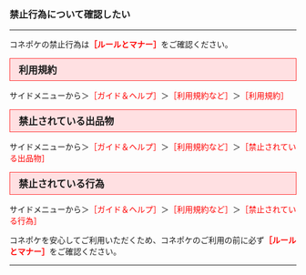 <h3>禁止行為について確認したい</h3>
<hr>

コネポケの禁止行為は<font color="#ff0000"><strong>［ルールとマナー］</strong></font>をご確認ください。

<div style="padding: 7px 15px; margin-top: 15px; margin-bottom: 15px; border: 1px solid #ff3333; background-color: #ffe0e2; font-size: 120%">
<strong>利用規約</strong>
</div>

サイドメニューから＞<font color="#ff0000">［ガイド＆ヘルプ］</font>＞<font color="#ff0000">［利用規約など］</font>＞<font color="#ff0000">［利用規約］</font>

<div style="padding: 7px 15px; margin-top: 15px; margin-bottom: 15px; border: 1px solid #ff3333; background-color: #ffe0e2; font-size: 120%">
<strong>禁止されている出品物</strong>
</div>

サイドメニューから＞<font color="#ff0000">［ガイド＆ヘルプ］</font>＞<font color="#ff0000">［利用規約など］</font>＞<font color="#ff0000">［禁止されている出品物］</font>

<div style="padding: 7px 15px; margin-top: 15px; margin-bottom: 15px; border: 1px solid #ff3333; background-color: #ffe0e2; font-size: 120%">
<strong>禁止されている行為</strong>
</div>

サイドメニューから＞<font color="#ff0000">［ガイド＆ヘルプ］</font>＞<font color="#ff0000">［利用規約など］</font>＞<font color="#ff0000">［禁止されている行為］</font>

コネポケを安心してご利用いただくため、コネポケのご利用の前に必ず<font color="#ff0000"><strong>［ルールとマナー］</strong></font>をご確認ください。

<hr>